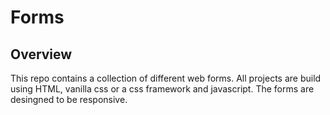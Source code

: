 # Forms

## Overview

This repo contains a collection of different web forms. All projects are build using
HTML, vanilla css or a css framework and javascript. The forms are desingned to be
responsive.
